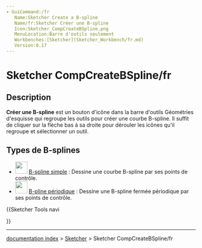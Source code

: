 ```yaml
---
- GuiCommand:/fr
   Name:Sketcher Create a B-spline
   Name/fr:Sketcher Créer une B-spline
   Icon:Sketcher_CompCreateBSpline.png
   MenuLocation:Barre d'outils seulement
   Workbenches:[Sketcher](Sketcher_Workbench/fr.md)
   Version:0.17
---
```


# Sketcher CompCreateBSpline/fr

## Description

**Créer une B-spline** est un bouton d\'icône dans la barre d\'outils Géométries d\'esquisse qui regroupe les outils pour créer une courbe B-spline. Il suffit de cliquer sur la flèche bas à sa droite pour dérouler les icônes qu\'il regroupe et sélectionner un outil.

## Types de B-splines 

-   <img alt="" src=images/Sketcher_CreateBSpline.svg  style="width:32px;"> [B-spline simple](Sketcher_CreateBSpline/fr.md) : Dessine une courbe B-spline par ses points de contrôle.
-   <img alt="" src=images/Sketcher_CreatePeriodicBSpline.svg  style="width:32px;"> [B-pline périodique](Sketcher_CreatePeriodicBSpline/fr.md) : Dessine une B-spline fermée périodique par ses points de contrôle.





{{Sketcher Tools navi

}}

---
[documentation index](../README.md) > [Sketcher](Sketcher_Workbench.md) > Sketcher CompCreateBSpline/fr
